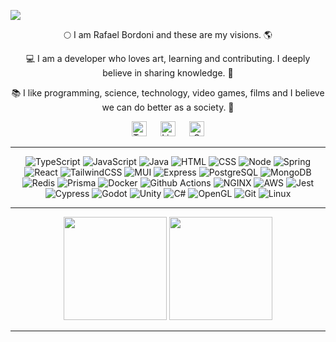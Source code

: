 ![](/video.gif)

<div align="center">

🌕 I am Rafael Bordoni and these are my visions. 🌎

💻 I am a developer who loves art, learning and contributing. I deeply believe in sharing knowledge. 🌱

📚 I like programming, science, technology, video games, films and I believe we can do better as a society. 🤝


[<img alt="Twitter" width="24px" src="https://cdn-icons-png.flaticon.com/512/3670/3670151.png" />][twitter] &emsp;
[<img alt="LinkedIn" width="24px" src="https://cdn-icons-png.flaticon.com/512/174/174857.png" />][linkedin] &emsp;
[<img alt="Gmail" width="24px" src="https://cdn-icons-png.flaticon.com/512/281/281769.png" />][gmail]

---
  
![TypeScript](https://img.shields.io/badge/TypeScript-2780A4?style=for-the-badge&logo=typescript&logoColor=white)
![JavaScript](https://img.shields.io/badge/JavaScript-2780A4?style=for-the-badge&logo=javascript&logoColor=white)
![Java](https://img.shields.io/badge/java-2780A4?style=for-the-badge&logo=openjdk&logoColor=white)
![HTML](https://img.shields.io/badge/HTML5-2780A4?style=for-the-badge&logo=html5&logoColor=white)
![CSS](https://img.shields.io/badge/CSS3-2780A4?style=for-the-badge&logo=css3&logoColor=white)
![Node](https://img.shields.io/badge/Node.js-2780A4?style=for-the-badge&logo=nodedotjs&logoColor=white)
![Spring](https://img.shields.io/badge/spring-2780A4?style=for-the-badge&logo=spring&logoColor=white)
![React](https://img.shields.io/badge/React-2780A4?style=for-the-badge&logo=react&logoColor=white)
![TailwindCSS](https://img.shields.io/badge/tailwindcss-2780A4?style=for-the-badge&logo=tailwind-css&logoColor=white)
![MUI](https://img.shields.io/badge/MUI-2780A4?style=for-the-badge&logo=mui&logoColor=white)
![Express](https://img.shields.io/badge/Express.js-2780A4?style=for-the-badge&logo=express&logoColor=white)
![PostgreSQL](https://img.shields.io/badge/PostgreSQL-2780A4?style=for-the-badge&logo=postgresql&logoColor=white)
![MongoDB](https://img.shields.io/badge/MongoDB-2780A4?style=for-the-badge&logo=mongodb&logoColor=white)
![Redis](https://img.shields.io/badge/redis-2780A4?&style=for-the-badge&logo=redis&logoColor=white)
![Prisma](https://img.shields.io/badge/Prisma-2780A4?style=for-the-badge&logo=Prisma&logoColor=white)
![Docker](https://img.shields.io/badge/docker-2780A4?style=for-the-badge&logo=docker&logoColor=white)
![Github Actions](https://img.shields.io/badge/GitHub_Actions-2780A4?style=for-the-badge&logo=github-actions&logoColor=white)
![NGINX](https://img.shields.io/badge/Nginx-2780A4?style=for-the-badge&logo=nginx&logoColor=white)
![AWS](https://img.shields.io/badge/AWS-2780A4?style=for-the-badge&logo=amazon-aws&logoColor=white)
![Jest](https://img.shields.io/badge/Jest-2780A4?style=for-the-badge&logo=jest&logoColor=white)
![Cypress](https://img.shields.io/badge/Cypress-2780A4?style=for-the-badge&logo=cypress&logoColor=white)
![Godot](https://img.shields.io/badge/Godot-2780A4?style=for-the-badge&logo=GodotEngine&logoColor=white)
![Unity](https://img.shields.io/badge/Unity-2780A4?style=for-the-badge&logo=unity&logoColor=white)
![C#](https://img.shields.io/badge/C%23-2780A4?style=for-the-badge&logo=c-sharp&logoColor=white)
![OpenGL](https://img.shields.io/badge/OpenGL-2780A4?style=for-the-badge&logo=opengl&logoColor=white)
![Git](https://img.shields.io/badge/GIT-2780A4?style=for-the-badge&logo=git&logoColor=white)
![Linux](https://img.shields.io/badge/Linux-2780A4?style=for-the-badge&logo=linux&logoColor=white)

---

<img height="165em" src="https://github-readme-stats.vercel.app/api?username=eldskald&show_icons=true&theme=blue-green&include_all_commits=true&count_private=true"/>
<img height="165em" src="https://github-readme-stats.vercel.app/api/top-langs/?username=eldskald&theme=blue-green&layout=compact&langs_count=7"/>

---

</div>

[twitter]: https://twitter.com/eldskald
[linkedin]: https://www.linkedin.com/in/rafael-de-lima-bordoni/
[gmail]: mailto:rafaelbordoni00@gmail.com?subject=GitHub
